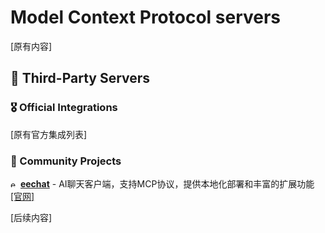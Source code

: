 # Model Context Protocol servers

[原有内容]

## 🤝 Third-Party Servers

### 🎖️ Official Integrations
[原有官方集成列表]

### 🌈 Community Projects

<img height='12' width='12' src='https://www.ee.chat/favicon.ico' alt='eechat Logo' /> **[eechat](https://github.com/Lucassssss/eechat)** - AI聊天客户端，支持MCP协议，提供本地化部署和丰富的扩展功能 [[官网]](https://www.ee.chat)

[后续内容]